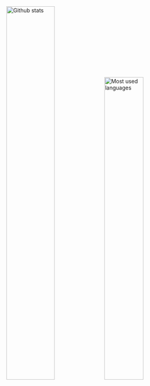 <img src="https://benediktmagnus.de/github-readme-stats/stats.svg" alt="Github stats" width="50%" />
<img src="https://benediktmagnus.de/github-readme-stats/top-langs.svg" alt="Most used languages" width="45%" />
